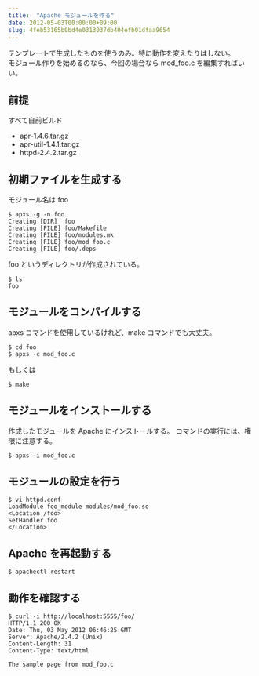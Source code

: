 ```yaml
---
title:  "Apache モジュールを作る"
date: 2012-05-03T00:00:00+09:00
slug: 4feb53165b0bd4e0313037db404efb01dfaa9654
---
```

テンプレートで生成したものを使うのみ。特に動作を変えたりはしない。  
モジュール作りを始めるのなら、今回の場合なら mod_foo.c を編集すればいい。  

## 前提
すべて自前ビルド
* apr-1.4.6.tar.gz
* apr-util-1.4.1.tar.gz
* httpd-2.4.2.tar.gz

## 初期ファイルを生成する
モジュール名は foo

```
$ apxs -g -n foo
Creating [DIR]  foo
Creating [FILE] foo/Makefile
Creating [FILE] foo/modules.mk
Creating [FILE] foo/mod_foo.c
Creating [FILE] foo/.deps
```

foo というディレクトリが作成されている。
```
$ ls
foo
```

## モジュールをコンパイルする
apxs コマンドを使用しているけれど、make コマンドでも大丈夫。

```
$ cd foo
$ apxs -c mod_foo.c
```


もしくは

```
$ make
```


## モジュールをインストールする
作成したモジュールを Apache にインストールする。
コマンドの実行には、権限に注意する。

```
$ apxs -i mod_foo.c
```


## モジュールの設定を行う

```
$ vi httpd.conf
LoadModule foo_module modules/mod_foo.so
<Location /foo>
SetHandler foo
</Location>
```


## Apache を再起動する

```
$ apachectl restart
```


## 動作を確認する

```
$ curl -i http://localhost:5555/foo/
HTTP/1.1 200 OK
Date: Thu, 03 May 2012 06:46:25 GMT
Server: Apache/2.4.2 (Unix)
Content-Length: 31
Content-Type: text/html

The sample page from mod_foo.c
```
